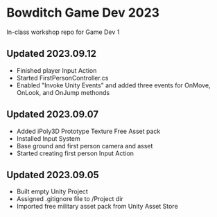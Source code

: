 # Bowditch Game Dev 2023
In-class workshop repo for Game Dev 1

Updated 2023.09.12
--- 
  * Finished player Input Action
  * Started FirstPersonController.cs
  * Enabled "Invoke Unity Events" and added three events for OnMove, OnLook, and OnJump methonds 

Updated 2023.09.07
---
  * Added iPoly3D Prototype Texture Free Asset pack
  * Installed Input System
  * Base ground and first person camera and asset
  * Started creating first person Input Action

Updated 2023.09.05
---
  * Built empty Unity Project
  * Assigned .gitignore file to /Project dir
  * Imported free military asset pack from Unity Asset Store
